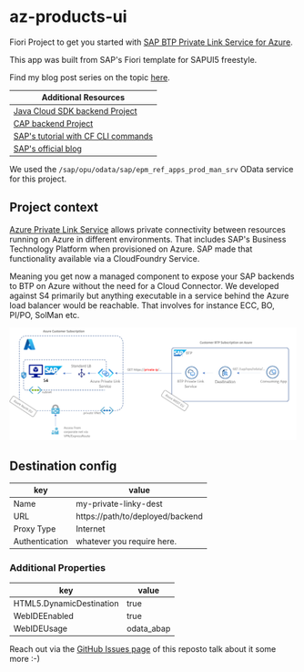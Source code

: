 # az-products-ui
Fiori Project to get you started with [SAP BTP Private Link Service for Azure](https://help.sap.com/viewer/product/PRIVATE_LINK/CLOUD/en-US).

This app was built from SAP's Fiori template for SAPUI5 freestyle.

Find my blog post series on the topic [here](https://blogs.sap.com/2021/07/02/whatever-happens-in-an-azure-and-btp-private-linky-swear-stays-in-the-linky-swear/).

Additional Resources |
--- |
[Java Cloud SDK backend Project](https://github.com/MartinPankraz/az-private-linky) |
[CAP backend Project](https://github.com/MartinPankraz/az-private-linky-cap) |
[SAP's tutorial with CF CLI commands](https://developers.sap.com/tutorials/private-link-microsoft-azure.html) |
[SAP's official blog](https://blogs.sap.com/2021/06/28/sap-private-link-service-beta-is-available/) |

We used the `/sap/opu/odata/sap/epm_ref_apps_prod_man_srv` OData service for this project.

## Project context
[Azure Private Link Service](https://docs.microsoft.com/en-us/azure/private-link/private-link-service-overview) allows private connectivity between resources running on Azure in different environments. That includes SAP's Business Technology Platform when provisioned on Azure. SAP made that functionality available via a CloudFoundry Service.

Meaning you get now a managed component to expose your SAP backends to BTP on Azure without the need for a Cloud Connector. We developed against S4 primarily but anything executable in a service behind the Azure load balancer would be reachable. That involves for instance ECC, BO, PI/PO, SolMan etc.

![Architecture overview](priv-lnk-overview.png)

## Destination config
key | value |
--- | --- |
Name | my-private-linky-dest |
URL | https://path/to/deployed/backend |
Proxy Type | Internet |
Authentication | whatever you require here.|

### Additional Properties
key | value |
--- | --- |
HTML5.DynamicDestination | true |
WebIDEEnabled | true |
WebIDEUsage | odata_abap |

Reach out via the [GitHub Issues page](https://github.com/MartinPankraz/az-products-ui/issues) of this reposto talk about it some more :-)
